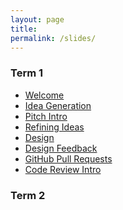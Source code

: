 ```yaml
---
layout: page
title:
permalink: /slides/
---
```



### Term 1

* [Welcome](00_welcome/)
* [Idea Generation](01_ideas/)
* [Pitch Intro](02_food-pitch/)
* [Refining Ideas](04_user-personas)
* [Design](04_design)
* [Design Feedback](05_design_feedback)
* [GitHub Pull Requests](05_github-prs)
* [Code Review Intro](07_code_review/)



### Term 2

<!-- * [Welcome 17f](20_welcome_winter/) -->
<!-- * [Welcome 18w](20_welcome/) -->
<!-- * [Code Review 2](22_code_review/) -->



<!-- * [3/28 Welcome](00_welcome/) -->
<!-- * [3/28 Structure of the Internet](01_interwebs/) -->
<!-- * [3/30 HTML](02_html/) -->
<!-- * [3/30 Git](02_git/) -->
<!-- * [4/4 CSS](03_css/) -->
<!-- * [4/6 JS P1](04_js1) -->
<!-- * [4/11 JS P2](05_js2) -->
<!-- * [4/13 React and Review](06_react1) -->
<!-- * [4/18 More React](07_react  2) -->
<!-- * [4/20 Immutability, etc](08_immutable) -->
<!-- * [4/25 Routing Frontend](09_routing) -->
<!-- * [4/27 Redux](10_redux) -->
<!-- * [5/2 Pitches](11_pitches) -->
<!-- * [5/4 Databases](12_intro_to_databases) -->
<!-- * [5/9 Sessions & Auth](13_sessions_auth) -->
<!-- * [5/11 Catchup](14_catchup) -->
<!-- * [5/16 Websockets](15_websockets) -->
<!-- * [5/18 TBD]() -->
<!-- * [5/23 TBD]() -->
<!-- * [5/25 TBD]() -->
<!-- * [5/30 Wrapup](16_wrapup) -->
